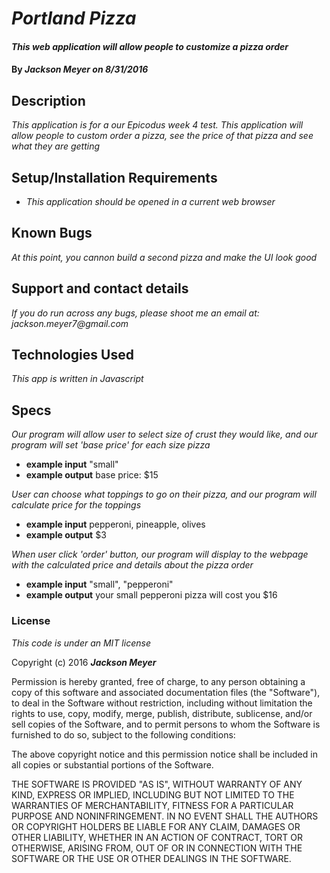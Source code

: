 # _Portland Pizza_

#### _This web application will allow people to customize a pizza order_

#### By _**Jackson Meyer** on 8/31/2016_

## Description

_This application is for a our Epicodus week 4 test. This application will allow people to custom order a pizza, see the price of that pizza and see what they are getting_

## Setup/Installation Requirements

* _This application should be opened in a current web browser_

## Known Bugs

_At this point, you cannon build a second pizza and make the UI look good_

## Support and contact details

_If you do run across any bugs, please shoot me an email at:
jackson.meyer7@gmail.com_

## Technologies Used

_This app is written in Javascript_

## Specs

_Our program will allow user to select size of crust they would like, and our program will set 'base price' for each size pizza_
* **example input** "small"
* **example output** base price: $15

_User can choose what toppings to go on their pizza, and our program will calculate price for the toppings_
* **example input** pepperoni, pineapple, olives
* **example output** $3

_When user click 'order' button, our program will display to the webpage with the calculated price and details about the pizza order_
* **example input** "small", "pepperoni"
* **example output** your small pepperoni pizza will cost you $16

### License

*This code is under an MIT license*

Copyright (c) 2016 **_Jackson Meyer_**


Permission is hereby granted, free of charge, to any person obtaining a copy of this software and associated documentation files (the "Software"), to deal in the Software without restriction, including without limitation the rights to use, copy, modify, merge, publish, distribute, sublicense, and/or sell copies of the Software, and to permit persons to whom the Software is furnished to do so, subject to the following conditions:

The above copyright notice and this permission notice shall be included in all copies or substantial portions of the Software.

THE SOFTWARE IS PROVIDED "AS IS", WITHOUT WARRANTY OF ANY KIND, EXPRESS OR IMPLIED, INCLUDING BUT NOT LIMITED TO THE WARRANTIES OF MERCHANTABILITY, FITNESS FOR A PARTICULAR PURPOSE AND NONINFRINGEMENT. IN NO EVENT SHALL THE AUTHORS OR COPYRIGHT HOLDERS BE LIABLE FOR ANY CLAIM, DAMAGES OR OTHER LIABILITY, WHETHER IN AN ACTION OF CONTRACT, TORT OR OTHERWISE, ARISING FROM, OUT OF OR IN CONNECTION WITH THE SOFTWARE OR THE USE OR OTHER DEALINGS IN THE SOFTWARE.
